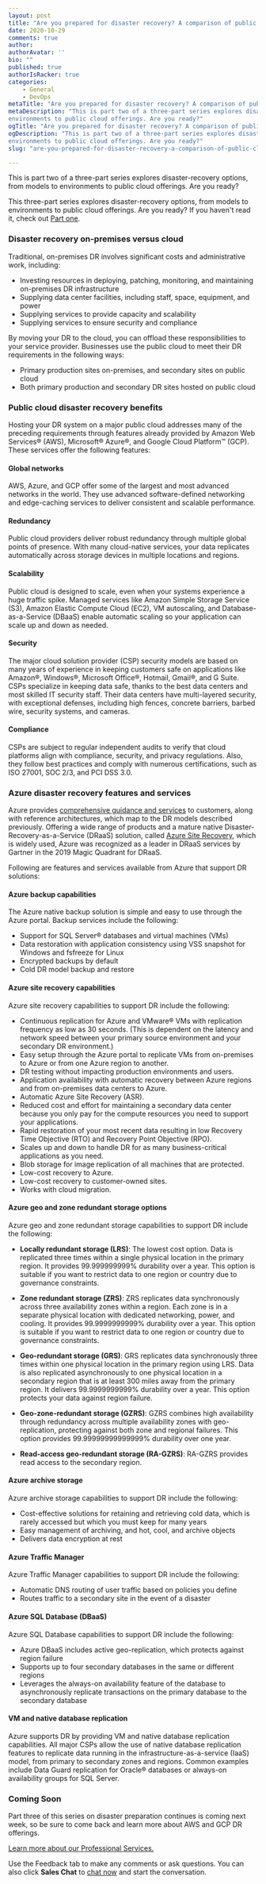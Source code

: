 ```yaml
---
layout: post
title: "Are you prepared for disaster recovery? A comparison of public cloud options&mdash;Part Two"
date: 2020-10-29
comments: true
author:
authorAvatar: ''
bio: ""
published: true
authorIsRacker: true
categories:
    - General
    - DevOps
metaTitle: "Are you prepared for disaster recovery? A comparison of public cloud options&mdash;Part Two"
metaDescription: "This is part two of a three-part series explores disaster-recovery options, from models to
environments to public cloud offerings. Are you ready?"
ogTitle: "Are you prepared for disaster recovery? A comparison of public cloud option&mdash;Part Two"
ogDescription: "This is part two of a three-part series explores disaster-recovery options, from models to
environments to public cloud offerings. Are you ready?"
slug: "are-you-prepared-for-disaster-recovery-a-comparison-of-public-cloud-options-part-two"

---
```


This is part two of a three-part series explores disaster-recovery options, from models to
environments to public cloud offerings. Are you ready?

<!--more-->

This three-part series explores disaster-recovery options, from models to environments to
public cloud offerings. Are you ready?  If you haven't read it, check out
[Part one](https://docs.rackspace.com/blog/are-you-prepared-for-disaster-recovery-a-comparison-of-public-cloud-options-part-one/).

### Disaster recovery on-premises versus cloud

Traditional, on-premises DR involves significant costs and administrative work, including: 

- Investing resources in deploying, patching, monitoring, and maintaining on-premises DR infrastructure
- Supplying data center facilities, including staff, space, equipment, and power 
- Supplying services to provide capacity and scalability 
- Supplying services to ensure security and compliance

By moving your DR to the cloud, you can offload these responsibilities to your service
provider. Businesses use the public cloud to meet their DR requirements in the following
ways:

- Primary production sites on-premises, and secondary sites on public cloud 
- Both primary production and secondary DR sites hosted on public cloud 

### Public cloud disaster recovery benefits

Hosting your DR system on a major public cloud addresses many of the preceding requirements
through features already provided by Amazon Web Services® (AWS), Microsoft® Azure®, and
Google Cloud Platform™ (GCP). These services offer the following features: 

#### Global networks

AWS, Azure, and GCP offer some of the largest and most advanced networks in the world.
They use advanced software-defined networking and edge-caching services to deliver consistent
and scalable performance.

#### Redundancy

Public cloud providers deliver robust redundancy through multiple global points of presence.
With many cloud-native services, your data replicates automatically across storage devices
in multiple locations and regions.

#### Scalability

Public cloud is designed to scale, even when your systems experience a huge traffic spike.
Managed services like Amazon Simple Storage Service (S3), Amazon Elastic Compute Cloud (EC2),
VM autoscaling, and Database-as-a-Service (DBaaS) enable automatic scaling so your application
can scale up and down as needed.

#### Security

The major cloud solution provider (CSP) security models are based on many years of
experience in keeping customers safe on applications like Amazon&reg;, Windows®, Microsoft
Office&reg;, Hotmail, Gmail&reg;, and G Suite. CSPs specialize in keeping data safe, thanks
to the best data centers and most skilled IT security staff. Their data centers have
multi-layered security, with exceptional defenses, including high fences, concrete barriers,
barbed wire, security systems, and cameras. 

#### Compliance

CSPs are subject to regular independent audits to verify that cloud platforms align with
compliance, security, and privacy regulations. Also, they follow best practices and comply
with numerous certifications, such as ISO 27001, SOC 2/3, and PCI DSS 3.0.

### Azure disaster recovery features and services

Azure provides [comprehensive guidance and services](https://azure.microsoft.com/en-us/solutions/backup-and-disaster-recovery/)
to customers, along with reference architectures, which map to the DR models described
previously. Offering  a wide range of products and a mature native Disaster-Recovery-as-a-Service
(DRaaS) solution, called [Azure Site Recovery](https://azure.microsoft.com/en-us/services/site-recovery/),
which is widely used, Azure was recognized as a leader in DRaaS services by Gartner in the
2019 Magic Quadrant for DRaaS.

Following are features and services available from Azure that support DR solutions:

#### Azure backup capabilities

The Azure native backup solution is simple and easy to use through the Azure portal.
Backup services include the following:

- Support for SQL Server&reg; databases and virtual machines (VMs) 
- Data restoration with application consistency using VSS snapshot for Windows and fsfreeze for Linux 
- Encrypted backups by default
- Cold DR model backup and restore

#### Azure site recovery capabilities 

Azure site recovery capabilities to support DR include the following:

- Continuous replication for Azure and VMware&reg; VMs with replication frequency as low as
  30 seconds. (This is dependent on the latency and network speed between your primary source
  environment and your secondary DR environment.)
- Easy setup through the Azure portal to replicate VMs from on-premises to Azure or from
  one Azure region to another.
- DR testing without impacting production environments and users.
- Application availability with automatic recovery between Azure regions and from
  on-premises data centers to Azure.
- Automatic Azure Site Recovery (ASR).
- Reduced cost and effort for maintaining a secondary data center because you only pay for
  the compute resources you need to support your applications.  
- Rapid restoration of your most recent data resulting in low Recovery Time Objective (RTO)
  and Recovery Point Objective (RPO).
- Scales up and down to handle DR for as many business-critical applications as you need.
- Blob storage for image replication of all machines that are protected.
- Low-cost recovery to Azure.
- Low-cost recovery to customer-owned sites.
- Works with cloud migration.

#### Azure geo and zone redundant storage options

Azure geo and zone redundant storage capabilities to support DR include the following:

- **Locally redundant storage (LRS)**: The lowest cost option. Data is replicated three
  times within a single physical location in the primary region. It provides 99.999999999%
  durability over a year. This option is suitable if you want to restrict data to one
  region or country due to governance constraints.

- **Zone redundant storage (ZRS)**: ZRS replicates data synchronously across three
  availability zones within a region. Each zone is in a separate physical location with
  dedicated networking, power, and cooling. It provides 99.9999999999% durability over a
  year. This option is suitable if you want to restrict data to one region or country due
  to governance constraints. 

- **Geo-redundant storage (GRS)**: GRS replicates data synchronously three times within
  one physical location in the primary region using LRS. Data is also replicated
  asynchronously to one physical location in a secondary region that is at least 300 miles
  away from the primary region. It delivers 99.9999999999% durability over a year. This
  option protects your data against region failure.

- **Geo-zone-redundant storage (GZRS)**: GZRS combines high availability through redundancy
  across multiple availability zones with geo-replication, protecting against both zone and
  regional failures. This option provides 99.99999999999999% durability over one year.

- **Read-access geo-redundant storage (RA-GZRS)**: RA-GZRS provides read access to the
  secondary region.  

#### Azure archive storage

Azure archive storage capabilities to support DR include the following:

- Cost-effective solutions for retaining and retrieving cold data, which is rarely accessed but which you must keep for many years
- Easy management of archiving, and hot, cool, and archive objects
- Delivers data encryption at rest

#### Azure Traffic Manager 

Azure Traffic Manager capabilities to support DR include the following:

- Automatic DNS routing of user traffic based on policies you define
- Routes traffic to a secondary site in the event of a disaster

#### Azure SQL Database (DBaaS)

Azure SQL Database capabilities to support DR include the following:

- Azure DBaaS includes active geo-replication, which protects against region failure
- Supports up to four secondary databases in the same or different regions
- Leverages the always-on availability feature of the database to asynchronously replicate transactions on the primary database to the secondary database

#### VM and native database replication

Azure supports DR by providing VM and native database replication capabilities. All major
CSPs allow the use of native database replication features to replicate data running in the
infrastructure-as-a-service (IaaS) model, from primary to secondary zones and regions.
Common examples include Data Guard replication for Oracle® databases or always-on availability
groups for SQL Server. 

### Coming Soon

Part three of this series on disaster preparation continues is coming next week, so be sure
to come back and learn more about AWS and GCP DR offerings.

<a class="cta red" id="cta" href="https://www.rackspace.com/professional-services">Learn more about our Professional Services.</a>

Use the Feedback tab to make any comments or ask questions. You can also click
**Sales Chat** to [chat now](https://www.rackspace.com/) and start the conversation.
